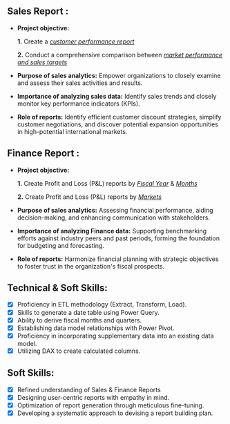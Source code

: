 ## Sales Report :


- **Project objective:** 

    **1.** Create a _[customer performance report](https://github.com/vishalhasrajani/Excel-Sales_Analytics/blob/main/Customer%20Performance%20Report.pdf)_ 

    **2.** Conduct a comprehensive comparison between _[market performance and sales targets](https://github.com/vishalhasrajani/Excel-Sales_Analytics/blob/main/Market%20Performance%20vs%20Target%20Report.pdf)_

- **Purpose of sales analytics:** Empower organizations to closely examine and assess their sales activities and results.

- **Importance of analyzing sales data:** Identify sales trends and closely monitor key performance indicators (KPIs).

- **Role of reports:** Identify efficient customer discount strategies, simplify customer negotiations, and discover potential expansion opportunities in high-potential international markets.


## Finance Report :

- **Project objective:** 

    **1.** Create Profit and Loss (P&L) reports by _[Fiscal Year](https://github.com/vishalhasrajani/Excel-Sales_Analytics/blob/main/P%26L%20Statement%20by%20Fiscal%20Year.pdf)_ & _[Months](https://github.com/vishalhasrajani/Excel-Sales_Analytics/blob/main/P%26L%20Statement%20by%20Months.pdf)_ 

   **2.** Create Profit and Loss (P&L) reports by _[Markets](https://github.com/vishalhasrajani/Excel-Sales_Analytics/blob/main/P%26L%20Statement%20by%20Markets.pdf)_

- **Purpose of sales analytics:** Assessing financial performance, aiding decision-making, and enhancing communication with stakeholders.

- **Importance of analyzing Finance data:** Supporting benchmarking efforts against industry peers and past periods, forming the foundation for budgeting and forecasting.

- **Role of reports:** Harmonize financial planning with strategic objectives to foster trust in the organization's fiscal prospects.


## Technical & Soft Skills:
- [x]	Proficiency in ETL methodology (Extract, Transform, Load).
- [x]	Skills to generate a date table using Power Query.
- [x]	Ability to derive fiscal months and quarters.
- [x]	Establishing data model relationships with Power Pivot.
- [x]	Proficiency in incorporating supplementary data into an existing data model.
- [x]	Utilizing DAX to create calculated columns.

## Soft Skills:
- [x]	Refined understanding of Sales & Finance Reports
- [x]	Designing user-centric reports with empathy in mind.
- [x]	Optimization of report generation through meticulous fine-tuning.
- [x]	Developing a systematic approach to devising a report building plan.
